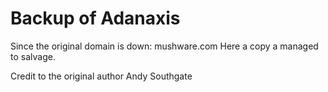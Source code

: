 # Backup of Adanaxis

Since the original domain is down: mushware.com
Here a copy a managed to salvage.

Credit to the original author Andy Southgate